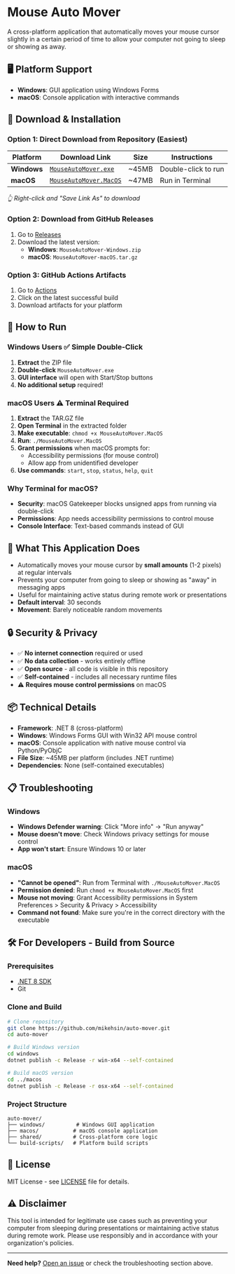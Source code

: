 # Mouse Auto Mover

A cross-platform application that automatically moves your mouse cursor slightly in a certain period of time to allow your computer not going to sleep or showing as away.

## 🖥️ Platform Support

- **Windows**: GUI application using Windows Forms
- **macOS**: Console application with interactive commands

## 🚀 **Download & Installation**

### **Option 1: Direct Download from Repository** (Easiest)

| Platform | Download Link | Size | Instructions |
|----------|---------------|------|--------------|
| **Windows** | [`MouseAutoMover.exe`](./dist/windows/MouseAutoMover.exe) | ~45MB | Double-click to run |
| **macOS** | [`MouseAutoMover.MacOS`](./dist/macos/MouseAutoMover.MacOS) | ~47MB | Run in Terminal |

*👆 Right-click and "Save Link As" to download*

### **Option 2: Download from GitHub Releases**

1. Go to [Releases](../../releases)
2. Download the latest version:
   - **Windows**: `MouseAutoMover-Windows.zip`
   - **macOS**: `MouseAutoMover-macOS.tar.gz`

### **Option 3: GitHub Actions Artifacts**

1. Go to [Actions](../../actions)
2. Click on the latest successful build
3. Download artifacts for your platform

## 📱 **How to Run**

### **Windows Users** ✅ **Simple Double-Click**

1. **Extract** the ZIP file
2. **Double-click** `MouseAutoMover.exe`
3. **GUI interface** will open with Start/Stop buttons
4. **No additional setup** required!

### **macOS Users** ⚠️ **Terminal Required**

1. **Extract** the TAR.GZ file
2. **Open Terminal** in the extracted folder
3. **Make executable**: `chmod +x MouseAutoMover.MacOS`
4. **Run**: `./MouseAutoMover.MacOS`
5. **Grant permissions** when macOS prompts for:
   - Accessibility permissions (for mouse control)
   - Allow app from unidentified developer
6. **Use commands**: `start`, `stop`, `status`, `help`, `quit`

### **Why Terminal for macOS?**

- **Security**: macOS Gatekeeper blocks unsigned apps from running via double-click
- **Permissions**: App needs accessibility permissions to control mouse
- **Console Interface**: Text-based commands instead of GUI

## 🎯 **What This Application Does**

- Automatically moves your mouse cursor by **small amounts** (1-2 pixels) at regular intervals
- Prevents your computer from going to sleep or showing as "away" in messaging apps
- Useful for maintaining active status during remote work or presentations
- **Default interval**: 30 seconds
- **Movement**: Barely noticeable random movements

## 🔒 **Security & Privacy**

- ✅ **No internet connection** required or used
- ✅ **No data collection** - works entirely offline
- ✅ **Open source** - all code is visible in this repository
- ✅ **Self-contained** - includes all necessary runtime files
- ⚠️ **Requires mouse control permissions** on macOS

## 📦 **Technical Details**

- **Framework**: .NET 8 (cross-platform)
- **Windows**: Windows Forms GUI with Win32 API mouse control
- **macOS**: Console application with native mouse control via Python/PyObjC
- **File Size**: ~45MB per platform (includes .NET runtime)
- **Dependencies**: None (self-contained executables)

## 📋 **Troubleshooting**

### **Windows**

- **Windows Defender warning**: Click "More info" → "Run anyway"
- **Mouse doesn't move**: Check Windows privacy settings for mouse control
- **App won't start**: Ensure Windows 10 or later

### **macOS**

- **"Cannot be opened"**: Run from Terminal with `./MouseAutoMover.MacOS`
- **Permission denied**: Run `chmod +x MouseAutoMover.MacOS` first
- **Mouse not moving**: Grant Accessibility permissions in System Preferences > Security & Privacy > Accessibility
- **Command not found**: Make sure you're in the correct directory with the executable

## 🛠️ **For Developers - Build from Source**

### Prerequisites

- [.NET 8 SDK](https://dotnet.microsoft.com/download)
- Git

### Clone and Build

```bash
# Clone repository
git clone https://github.com/mikehsin/auto-mover.git
cd auto-mover

# Build Windows version
cd windows
dotnet publish -c Release -r win-x64 --self-contained

# Build macOS version
cd ../macos
dotnet publish -c Release -r osx-x64 --self-contained
```

### Project Structure

```
auto-mover/
├── windows/          # Windows GUI application
├── macos/           # macOS console application
├── shared/          # Cross-platform core logic
└── build-scripts/   # Platform build scripts
```

## 📄 **License**

MIT License - see [LICENSE](LICENSE) file for details.

## ⚠️ **Disclaimer**

This tool is intended for legitimate use cases such as preventing your computer from sleeping during presentations or maintaining active status during remote work. Please use responsibly and in accordance with your organization's policies.

---

**Need help?** [Open an issue](../../issues) or check the troubleshooting section above.
